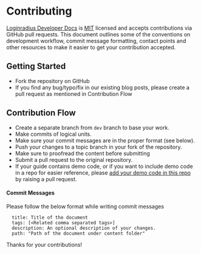 # Contributing

[Loginradius Developer Docs](https://www.loginradius.com/docs/developer) is [MIT](LICENSE) licensed and accepts contributions via GitHub pull requests. This document outlines some of the conventions on development workflow, commit message formatting, contact points and other resources to make it easier to get your contribution accepted.

## Getting Started

- Fork the repository on GitHub
- If you find any bug/typo/fix in our existing blog posts, please create a pull request as mentioned in Contribution Flow

## Contribution Flow

- Create a separate branch from `dev` branch to base your work.
- Make commits of logical units.
- Make sure your commit messages are in the proper format (see below).
- Push your changes to a topic branch in your fork of the repository.
- Make sure to proofread the content before submitting
- Submit a pull request to the original repository.
- If your guide contains demo code, or if you want to include demo code in a repo for easier reference, please [add your demo code in this repo](https://github.com/LoginRadius/developer-authentication-demos) by raising a pull request.

#### Commit Messages

Please follow the below format while writing commit messages

```
  title: Title of the document
  tags: [<Related comma separated tags>]
  description: An optional description of your changes.
  path: "Path of the document under content folder"
```



Thanks for your contributions!
